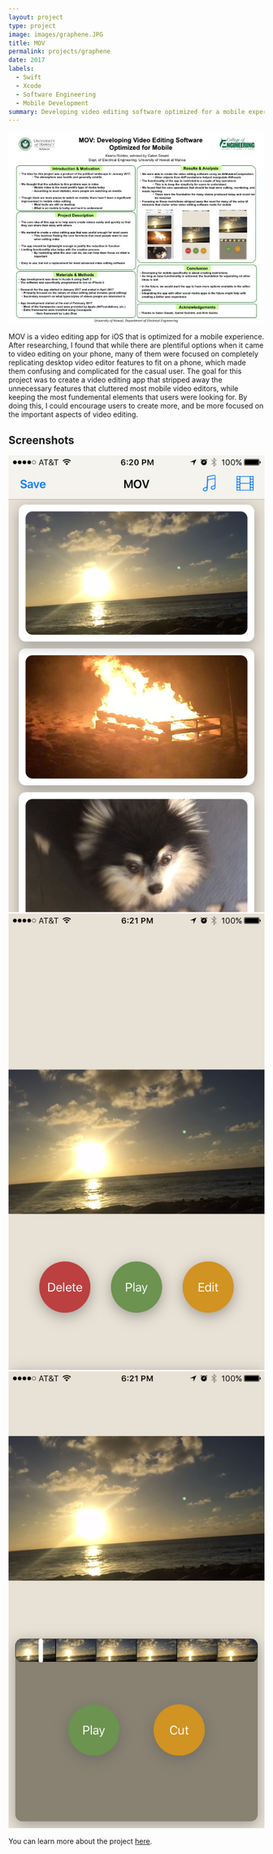 ```yaml
---
layout: project
type: project
image: images/graphene.JPG
title: MOV
permalink: projects/graphene
date: 2017
labels:
  - Swift
  - Xcode
  - Software Engineering
  - Mobile Development
summary: Developing video editing software optimized for a mobile experience
---
```


<div class="ui fluid rounded images">
  <img class="ui image" src="../images/Slide1.jpg">
</div>

MOV is a video editing app for iOS that is optimized for a mobile experience. After researching, I found that while there are plentiful options when it came to video editing on your phone, many of them were focused on completely replicating desktop video editor features to fit on a phone, which made them confusing and complicated for the casual user. The goal for this project was to create a video editing app that stripped away the unnecessary features that cluttered most mobile video editors, while keeping the most fundemental elements that users were looking for. By doing this, I could encourage users to create more, and be more focused on the important aspects of video editing.

<h2>Screenshots</h2>
<div class="ui small rounded images">
  <img class="ui image" src="../images/mov1.PNG">
  <img class="ui image" src="../images/mov2.PNG">
  <img class="ui image" src="../images/mov3.PNG">
</div>



You can learn more about the project [here](https://youtu.be/Yi1vBJ1S6hA).
